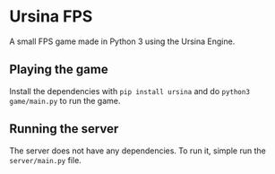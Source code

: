 # Ursina FPS
A small FPS game made in Python 3 using the Ursina Engine.

## Playing the game
Install the dependencies with `pip install ursina` and do `python3 game/main.py` to run the game.

## Running the server
The server does not have any dependencies. To run it, simple run the `server/main.py` file.
